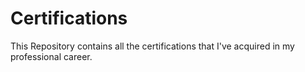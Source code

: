 # Certifications
This Repository contains all the certifications that I've acquired in my professional career.
